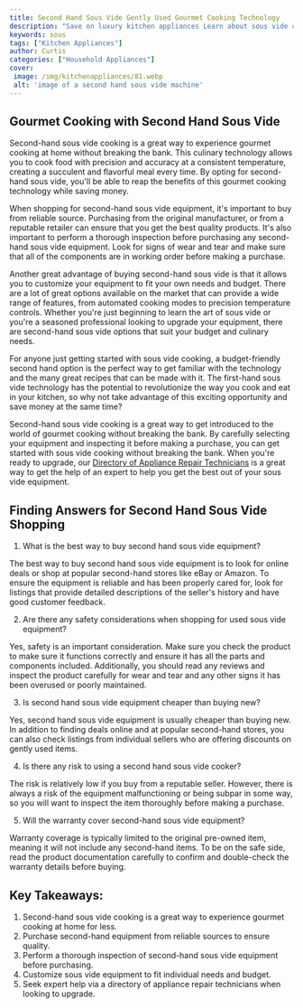 ```yaml
---
title: Second Hand Sous Vide Gently Used Gourmet Cooking Technology
description: "Save on luxury kitchen appliances Learn about sous vide cooking and why a second hand machine can be a great buy for gourmet chefs without breaking the bank"
keywords: sous
tags: ["Kitchen Appliances"]
author: Curtis
categories: ["Household Appliances"]
cover: 
 image: /img/kitchenappliances/81.webp
 alt: 'image of a second hand sous vide machine'
---
```

## Gourmet Cooking with Second Hand Sous Vide

Second-hand sous vide cooking is a great way to experience gourmet cooking at home without breaking the bank. This culinary technology allows you to cook food with precision and accuracy at a consistent temperature, creating a succulent and flavorful meal every time. By opting for second-hand sous vide, you'll be able to reap the benefits of this gourmet cooking technology while saving money. 

When shopping for second-hand sous vide equipment, it's important to buy from reliable source. Purchasing from the original manufacturer, or from a reputable retailer can ensure that you get the best quality products. It's also important to perform a thorough inspection before purchasing any second-hand sous vide equipment. Look for signs of wear and tear and make sure that all of the components are in working order before making a purchase. 

Another great advantage of buying second-hand sous vide is that it allows you to customize your equipment to fit your own needs and budget. There are a lot of great options available on the market that can provide a wide range of features, from automated cooking modes to precision temperature controls. Whether you're just beginning to learn the art of sous vide or you're a seasoned professional looking to upgrade your equipment, there are second-hand sous vide options that suit your budget and culinary needs. 

For anyone just getting started with sous vide cooking, a budget-friendly second hand option is the perfect way to get familiar with the technology and the many great recipes that can be made with it. The first-hand sous vide technology has the potential to revolutionize the way you cook and eat in your kitchen, so why not take advantage of this exciting opportunity and save money at the same time?

Second-hand sous vide cooking is a great way to get introduced to the world of gourmet cooking without breaking the bank. By carefully selecting your equipment and inspecting it before making a purchase, you can get started with sous vide cooking without breaking the bank. When you're ready to upgrade, our [Directory of Appliance Repair Technicians](./pages/appliance-repair-technicians) is a great way to get the help of an expert to help you get the best out of your sous vide equipment.

## Finding Answers for Second Hand Sous Vide Shopping

1. What is the best way to buy second hand sous vide equipment? 

The best way to buy second hand sous vide equipment is to look for online deals or shop at popular second-hand stores like eBay or Amazon. To ensure the equipment is reliable and has been properly cared for, look for listings that provide detailed descriptions of the seller's history and have good customer feedback.

2. Are there any safety considerations when shopping for used sous vide equipment?

Yes, safety is an important consideration. Make sure you check the product to make sure it functions correctly and ensure it has all the parts and components included. Additionally, you should read any reviews and inspect the product carefully for wear and tear and any other signs it has been overused or poorly maintained.

3. Is second hand sous vide equipment cheaper than buying new?

Yes, second hand sous vide equipment is usually cheaper than buying new. In addition to finding deals online and at popular second-hand stores, you can also check listings from individual sellers who are offering discounts on gently used items.

4. Is there any risk to using a second hand sous vide cooker?

The risk is relatively low if you buy from a reputable seller. However, there is always a risk of the equipment malfunctioning or being subpar in some way, so you will want to inspect the item thoroughly before making a purchase.

5. Will the warranty cover second-hand sous vide equipment?

Warranty coverage is typically limited to the original pre-owned item, meaning it will not include any second-hand items. To be on the safe side, read the product documentation carefully to confirm and double-check the warranty details before buying.

## Key Takeaways: 
1. Second-hand sous vide cooking is a great way to experience gourmet cooking at home for less. 
2. Purchase second-hand equipment from reliable sources to ensure quality. 
3. Perform a thorough inspection of second-hand sous vide equipment before purchasing. 
4. Customize sous vide equipment to fit individual needs and budget. 
5. Seek expert help via a directory of appliance repair technicians when looking to upgrade.
